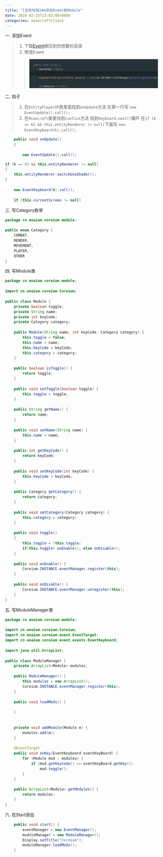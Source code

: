 ```yaml
---
title: "[全民写端]#4添加Event和Module"
date: 2020-02-25T13:03:00+0800
categories: minecraftclient
---
```



一. 添加Event
> 1. 下载[Event](/assets/minecraftclient/event.zip)解压到你想要的目录
> 2. 修改Event
>> ![4-1](/assets/minecraftclient/4-1.png)

二. 钩子

> 1. 在`EntityPlayerSP`类里面找到`onUpdate`方法 在第一行写 `new EventUpdate().call();`
> 2. 在`Minecraft`类里找到`runTick`方法 找到`Keyboard.next()`循环 在`if (k == 62 && this.entityRenderer != null)`下面写 `new EventKeyboard(k).call();`

```java
    public void onUpdate()
    {

        new EventUpdate().call();
```

```java
if (k == 62 && this.entityRenderer != null)
{
    this.entityRenderer.switchUseShader();
}

    new EventKeyboard(k).call();

    if (this.currentScreen != null)
```

三. 写Category枚举
```java
package cn.enaium.coreium.module;

public enum Category {
    COMBAT,
    RENDER,
    MOVEMENT,
    PLAYER,
    OTHER
}
```

四. 写Module类
```java
package cn.enaium.coreium.module;

import cn.enaium.coreium.Coreium;

public class Module {
    private boolean toggle;
    private String name;
    private int keyCode;
    private Category category;

    public Module(String name, int keyCode, Category category) {
        this.toggle = false;
        this.name = name;
        this.keyCode = keyCode;
        this.category = category;
    }

    public boolean isToggle() {
        return toggle;
    }

    public void setToggle(boolean toggle) {
        this.toggle = toggle;
    }

    public String getName() {
        return name;
    }

    public void setName(String name) {
        this.name = name;
    }

    public int getKeyCode() {
        return keyCode;
    }

    public void setKeyCode(int keyCode) {
        this.keyCode = keyCode;
    }

    public Category getCategory() {
        return category;
    }

    public void setCategory(Category category) {
        this.category = category;
    }

    public void toggle()
    {
        this.toggle = !this.toggle;
        if(this.toggle) onEnable(); else onDisable();
    }

    public void onEnable() {
        Coreium.INSTANCE.eventManager.register(this);
    }

    public void onDisable() {
        Coreium.INSTANCE.eventManager.unregister(this);
    }
}
```

五. 写ModuleManager类
```java
package cn.enaium.coreium.module;

import cn.enaium.coreium.Coreium;
import cn.enaium.coreium.event.EventTarget;
import cn.enaium.coreium.event.events.EventKeyboard;

import java.util.ArrayList;

public class ModuleManager {
    private ArrayList<Module> modules;

    public ModuleManager() {
        this.modules = new ArrayList();
        Coreium.INSTANCE.eventManager.register(this);
    }

    public void loadMods() {

    }


    private void addModule(Module m) {
        modules.add(m);
    }

    @EventTarget
    public void onKey(EventKeyboard eventKeyBoard) {
        for (Module mod : modules) {
            if (mod.getKeyCode() == eventKeyBoard.getKey())
                mod.toggle();
        }
    }

    public ArrayList<Module> getModules() {
        return modules;
    }
}
```

六. 在Start添加
```java
    public void start() {
        eventManager = new EventManager();
        moduleManager = new ModuleManager();
        Display.setTitle("Coreium");
        moduleManager.loadMods();
    }
```

